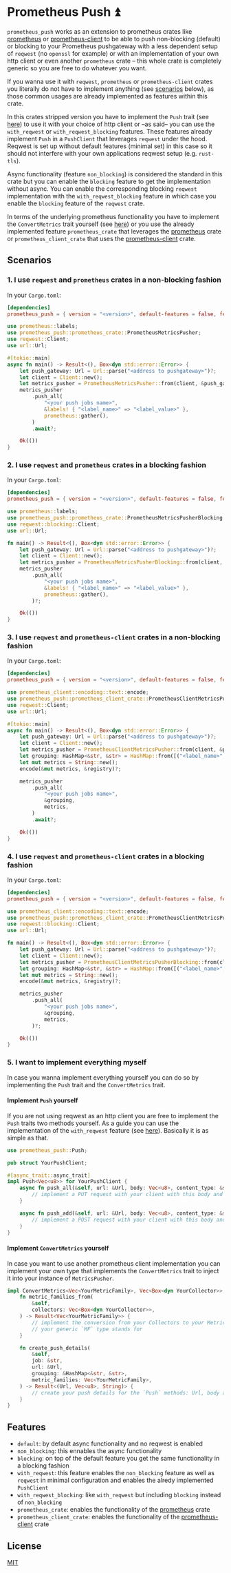 # Prometheus Push :arrow_double_up:

`prometheus_push` works as an extension to prometheus crates like [prometheus](https://crates.io/crates/prometheus) or
[prometheus-client](https://crates.io/crates/prometheus-client) to be able to push non-blocking (default) or blocking to your Prometheus
pushgateway with a less dependent setup of `reqwest` (no `openssl` for example) or with an implementation of your own http client or even
another `prometheus` crate – this whole crate is completely generic so you are free to do whatever you want.

If you wanna use it with `reqwest`, `prometheus` or `prometheus-client` crates you literally do not have to implement anything (see
[scenarios](#scenarios) below), as those common usages are already implemented as features within this crate.

In this crates stripped version you have to implement the `Push` trait (see [here](#implement-push-yourself)) to use it with your choice of
http client or –as said– you can use the `with_reqwest` or `with_reqwest_blocking` features. These features already implement `Push` in a
`PushClient` that leverages `reqwest` under the hood. Reqwest is set up without default features (minimal set) in this case so it should
not interfere with your own applications reqwest setup (e.g. `rust-tls`).

Async functionality (feature `non_blocking`) is considered the standard in this crate but you can enable the `blocking` feature to get the
implementation without async. You can enable the corresponding blocking `reqwest` implementation with the `with_reqwest_blocking` feature in
which case you enable the `blocking` feature of the `reqwest` crate.

In terms of the underlying prometheus functionality you have to implement the `ConvertMetrics` trait  yourself (see [here](#implement-convertmetrics-yourself))
or you use the already implemented feature `prometheus_crate` that leverages the [prometheus](https://crates.io/crates/prometheus) crate or
`prometheus_client_crate` that uses the [prometheus-client](https://crates.io/crates/prometheus-client) crate.

## Scenarios

### 1. I use `reqwest` and `prometheus` crates in a **non-blocking** fashion

In your `Cargo.toml`:

```toml
[dependencies]
prometheus_push = { version = "<version>", default-features = false, features = ["with_reqwest", "prometheus_crate"] }
```

```rust
use prometheus::labels;
use prometheus_push::prometheus_crate::PrometheusMetricsPusher;
use reqwest::Client;
use url::Url;

#[tokio::main]
async fn main() -> Result<(), Box<dyn std::error::Error>> {
    let push_gateway: Url = Url::parse("<address to pushgateway>")?;
    let client = Client::new();
    let metrics_pusher = PrometheusMetricsPusher::from(client, &push_gateway)?;
    metrics_pusher
        .push_all(
            "<your push jobs name>",
            &labels! { "<label_name>" => "<label_value>" },
            prometheus::gather(),
        )
        .await?;

    Ok(())
}
```

### 2. I use `reqwest` and `prometheus` crates in a **blocking** fashion

In your `Cargo.toml`:

```toml
[dependencies]
prometheus_push = { version = "<version>", default-features = false, features = ["with_reqwest_blocking", "prometheus_crate"] }
```

```rust
use prometheus::labels;
use prometheus_push::prometheus_crate::PrometheusMetricsPusherBlocking;
use reqwest::blocking::Client;
use url::Url;

fn main() -> Result<(), Box<dyn std::error::Error>> {
    let push_gateway: Url = Url::parse("<address to pushgateway>")?;
    let client = Client::new();
    let metrics_pusher = PrometheusMetricsPusherBlocking::from(client, &push_gateway)?;
    metrics_pusher
        .push_all(
            "<your push jobs name>",
            &labels! { "<label_name>" => "<label_value>" },
            prometheus::gather(),
        )?;

    Ok(())
}
```

### 3. I use `reqwest` and `prometheus-client` crates in a **non-blocking** fashion

In your `Cargo.toml`:

```toml
[dependencies]
prometheus_push = { version = "<version>", default-features = false, features = ["with_reqwest", "prometheus_client_crate"] }
```

```rust
use prometheus_client::encoding::text::encode;
use prometheus_push::prometheus_client_crate::PrometheusClientMetricsPusher;
use reqwest::Client;
use url::Url;

#[tokio::main]
async fn main() -> Result<(), Box<dyn std::error::Error>> {
    let push_gateway: Url = Url::parse("<address to pushgateway>")?;
    let client = Client::new();
    let metrics_pusher = PrometheusClientMetricsPusher::from(client, &push_gateway)?;
    let grouping: HashMap<&str, &str> = HashMap::from([("<label_name>", "<label_value>")]);
    let mut metrics = String::new();
    encode(&mut metrics, &registry)?;

    metrics_pusher
        .push_all(
            "<your push jobs name>",
            &grouping,
            metrics,
        )
        .await?;

    Ok(())
}
```

### 4. I use `reqwest` and `prometheus-client` crates in a **blocking** fashion

In your `Cargo.toml`:

```toml
[dependencies]
prometheus_push = { version = "<version>", default-features = false, features = ["with_reqwest_blocking", "prometheus_client_crate"] }
```

```rust
use prometheus_client::encoding::text::encode;
use prometheus_push::prometheus_client_crate::PrometheusClientMetricsPusherBlocking;
use reqwest::blocking::Client;
use url::Url;

fn main() -> Result<(), Box<dyn std::error::Error>> {
    let push_gateway: Url = Url::parse("<address to pushgateway>")?;
    let client = Client::new();
    let metrics_pusher = PrometheusClientMetricsPusherBlocking::from(client, &push_gateway)?;
    let grouping: HashMap<&str, &str> = HashMap::from([("<label_name>", "<label_value>")]);
    let mut metrics = String::new();
    encode(&mut metrics, &registry)?;

    metrics_pusher
        .push_all(
            "<your push jobs name>",
            &grouping,
            metrics,
        )?;

    Ok(())
}
```

### 5. I want to implement everything myself

In case you wanna implement everything yourself you can do so by implementing the `Push` trait and the `ConvertMetrics` trait.

#### Implement `Push` yourself

If you are not using reqwest as an http client you are free to implement the `Push` traits two methods yourself. As a guide you can use the
implementation of the `with_reqwest` feature (see [here](https://github.com/maoertel/prometheus-push/blob/7fe1946dd143f4870beb80e642b0acb7854a3cb8/src/with_reqwest.rs)).
Basically it is as simple as that.

```rust
use prometheus_push::Push;

pub struct YourPushClient;

#[async_trait::async_trait]
impl Push<Vec<u8>> for YourPushClient {
    async fn push_all(&self, url: &Url, body: Vec<u8>, content_type: &str) -> Result<()> {
        // implement a PUT request with your client with this body and `content_type` in header
    }

    async fn push_add(&self, url: &Url, body: Vec<u8>, content_type: &str) -> Result<()> {
        // implement a POST request with your client with this body and `content_type` in header
    }
}
```

#### Implement `ConvertMetrics` yourself

In case you want to use another prometheus client implementation you can implement your own type that implements
the `ConvertMetrics` trait to inject it into your instance of `MetricsPusher`.

```rust
impl ConvertMetrics<Vec<YourMetricFamily>, Vec<Box<dyn YourCollector>>, Vec<u8>> for YourMetricsConverter {
    fn metric_families_from(
        &self,
        collectors: Vec<Box<dyn YourCollector>>,
    ) -> Result<Vec<YourMetricFamily>> {
        // implement the conversion from your Collectors to your MetricsFamilies, or whatever
        // your generic `MF` type stands for
    }

    fn create_push_details(
        &self,
        job: &str,
        url: &Url,
        grouping: &HashMap<&str, &str>,
        metric_families: Vec<YourMetricFamily>,
    ) -> Result<(Url, Vec<u8>, String)> {
        // create your push details for the `Push` methods: Url, body and content type
    }
}
```

## Features

- `default`: by default async functionality and no reqwest is enabled
- `non_blocking`: this ennables the async functionality
- `blocking`: on top of the default feature you get the same functionality in a blocking fashion
- `with_reqwest`: this feature enables the `non_blocking` feature as well as `reqwest` in minimal configuration and enables the alredy implemented `PushClient`
- `with_reqwest_blocking`: like `with_reqwest` but including `blocking` instead of `non_blocking`
- `prometheus_crate`: enables the functionality of the [prometheus](https://crates.io/crates/prometheus) crate
- `prometheus_client_crate`: enables the functionality of the [prometheus-client](https://crates.io/crates/prometheus-client) crate

## License

[MIT](./LICENSE-MIT)
